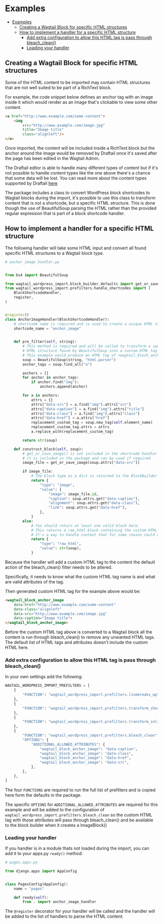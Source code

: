 # Examples

- [Examples](#examples)
  - [Creating a Wagtail Block for specific HTML structures](#creating-a-wagtail-block-for-specific-html-structures)
  - [How to implement a handler for a specific HTML structure](#how-to-implement-a-handler-for-a-specific-html-structure)
    - [Add extra configuration to allow this HTML tag is pass through bleach_clean()](#add-extra-configuration-to-allow-this-html-tag-is-pass-through-bleach_clean)
    - [Loading your handler](#loading-your-handler)

## Creating a Wagtail Block for specific HTML structures

Some of the HTML content to be imported may contain HTML structures that are not well suited to be part of a RichText block.

For example, the code snippet below defines an anchor tag with an image inside it which would render as an image that's clickable to view some other content.

```html
<a href="http://www.example.com/some-content">
    <img 
        src="http;//www.example.com/image.jpg" 
        title="Image title" 
        class="alignleft"/>
</a>
```

Once imported, the content will be included inside a RichText block but the anchor around the image would be removed by Draftail once it's saved after the page has been edited in the Wagtail Admin.

The Draftail editor is able to handle many different types of content but if it's not possible to handle content types like the one above there's a chance that some data will be lost. You can read more about the content types supported by Draftail [here](https://docs.wagtail.io/en/stable/extending/rich_text_internals.html#rich-text-internals)

The package includes a class to convert WordPress block shortcodes to Wagtail blocks during the import, it's possible to use this class to transform content that is not a shortcode, but a specific HTML structure. This is done though the use of BeautifulSoup parsing the HTML rather than the provided regular expression that is part of a block shortcode handler.

## How to implement a handler for a specific HTML structure

The following handler will take some HTML input and convert all found specific HTML structures to a Wagtail block type.

```python
# anchor_image_handler.py


from bs4 import BeautifulSoup

from wagtail_wordpress_import.block_builder_defaults import get_or_save_image
from wagtail_wordpress_import.prefilters.handle_shortcodes import (
    BlockShortcodeHandler,
    register,
)


@register()
class AnchorImageHandler(BlockShortcodeHandler):
    # shortcode name is required and is used to create a unique HTML tag.
    shortcode_name = "anchor_image"
    

    def pre_filter(self, string):
        # This method is required and will be called to transform a specific
        # HTML structure found by BeautifulSoup into a custom HTML tag
        # This example would produce an HTML tag of <wagtail_block_anchor_image>
        soup = BeautifulSoup(string, "html.parser")
        anchor_tags = soup.find_all("a")

        anchors = []
        for anchor in anchor_tags:
            if anchor.find("img"):
                anchors.append(anchor)

        for a in anchors:
            attrs = {}
            attrs["data-src"] = a.find("img").attrs["src"]
            attrs["data-caption"] = a.find("img").attrs["title"]
            attrs["data-class"] = a.find("img").attrs["class"]
            attrs["data-href"] = a.attrs["href"]
            replacement_custom_tag = soup.new_tag(self.element_name)
            replacement_custom_tag.attrs = attrs
            a.replace_with(replacement_custom_tag)

        return str(soup)

    def construct_block(self, soup):
        # get_or_save_image() is not included in the shortcode handler
        # it is included in the package and can be used if required
        image_file = get_or_save_image(soup.attrs["data-src"])

        if image_file:
            # The block type as a dict is returned to the BlockBuilder
            return {
                "type": "image",
                "value": {
                    "image": image_file.id,
                    "caption": soup.attrs.get("data-caption"),
                    "alignment": soup.attrs.get("data-class"),
                    "link": soup.attrs.get("data-href"),
                },
            }
        else:
            # You should return at least one valid block here.
            # This returns a raw_html block containing the custom HTML tag.
            # It's a way to handle content that for some reason could not be parsed.
            return {
                "type": "raw_html",
                "value": str(soup),
            }
```

Because the handler will add a custom HTML tag to the content the default action of the bleach_clean() filter needs to be altered.

Specifically, it needs to know what the custom HTML tag name is and what are valid attributes of the tag.

Then generated custom HTML tag for the example above would be:

```html
<wagtail_block_anchor_image 
    data-href="http://www.example.com/some-content" 
    data-class="alignleft" 
    data-src="http;//www.example.com/image.jpg" 
    data-caption="Image title">
</wagtail_block_anchor_image>
```

Before the custom HTML tag above is converted to a Wagtail block all the content is run through bleach_clean() to remove any unwanted HTML tags. The default list of HTML tags and attributes doesn't include the custom HTML here.

### Add extra configuration to allow this HTML tag is pass through bleach_clean()

In your own settings add the following:

```python
WAGTAIL_WORDPRESS_IMPORT_PREFILTERS = [
    {
        "FUNCTION": "wagtail_wordpress_import.prefilters.linebreaks_wp",
    },
    {
        "FUNCTION": "wagtail_wordpress_import.prefilters.transform_shortcodes",
    },
    {
        "FUNCTION": "wagtail_wordpress_import.prefilters.transform_inline_styles",
    },
    {
        "FUNCTION": "wagtail_wordpress_import.prefilters.bleach_clean",
        "OPTIONS": {
            "ADDITIONAL_ALLOWED_ATTRIBUTES": {
                "wagtail_block_anchor_image": "data-caption",
                "wagtail_block_anchor_image": "data-class",
                "wagtail_block_anchor_image": "data-href",
                "wagtail_block_anchor_image": "data-src",
            },
        },
    },
]
```

The four `FUNCTIONS` are required to run the full list of prefilters and is copied here form the defaults in the package.

The specific `OPTIONS` for `ADDITIONAL_ALLOWED_ATTRIBUTES` are required for this example and will be added to the configuration of `wagtail_wordpress_import.prefilters.bleach_clean` so the custom HTML tag with those attributes will pass through bleach_clean() and be available to the block builder when it creates a ImageBlock()

### Loading your handler

If you handler is in a module thats not loaded during the import, you can add it to your apps.py `ready()` method:

```python
# pages.apps.py

from django.apps import AppConfig


class PagesConfig(AppConfig):
    name = "pages"

    def ready(self):
        from . import anchor_image_handler
```

The `@register` decorator for your handler will be called and the handler will be added to the list of handlers to parse the HTML content.
